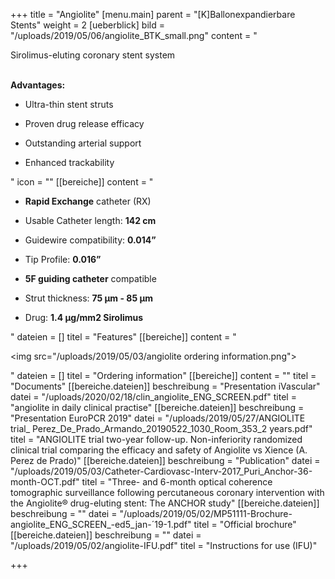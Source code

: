 +++
title = "Angiolite"
[menu.main]
parent = "[K]Ballonexpandierbare Stents"
weight = 2
[ueberblick]
bild = "/uploads/2019/05/06/angiolite_BTK_small.png"
content = "<p>Sirolimus-eluting coronary stent system</p><p></p><p><br><strong>Advantages:</strong></p><ul><li><p>Ultra-thin stent struts</p></li><li><p>Proven drug release efficacy</p></li><li><p>Outstanding arterial support</p></li><li><p>Enhanced trackability</p></li></ul>"
icon = ""
[[bereiche]]
content = "<ul><li><p><strong>Rapid Exchange</strong> catheter (RX)</p></li><li><p>Usable Catheter length: <strong>142 cm</strong></p></li><li><p>Guidewire compatibility: <strong>0.014”</strong></p></li><li><p>Tip Profile: <strong>0.016”</strong></p></li><li><p><strong>5F guiding catheter</strong> compatible</p></li><li><p>Strut thickness: <strong>75 μm - 85 μm</strong></p></li><li><p>Drug: <strong>1.4 μg/mm2 Sirolimus</strong></p></li></ul>"
dateien = []
titel = "Features"
[[bereiche]]
content = "<p><img src=\"/uploads/2019/05/03/angiolite ordering information.png\"></p>"
dateien = []
titel = "Ordering information"
[[bereiche]]
content = ""
titel = "Documents"
[[bereiche.dateien]]
beschreibung = "Presentation iVascular"
datei = "/uploads/2020/02/18/clin_angiolite_ENG_SCREEN.pdf"
titel = "angiolite in daily clinical practise"
[[bereiche.dateien]]
beschreibung = "Presentation EuroPCR 2019"
datei = "/uploads/2019/05/27/ANGIOLITE trial_ Perez_De_Prado_Armando_20190522_1030_Room_353_2 years.pdf"
titel = "ANGIOLITE trial two-year follow-up. Non-inferiority randomized clinical trial comparing the efficacy and safety of Angiolite vs Xience (A. Perez de Prado)"
[[bereiche.dateien]]
beschreibung = "Publication"
datei = "/uploads/2019/05/03/Catheter-Cardiovasc-Interv-2017_Puri_Anchor-36-month-OCT.pdf"
titel = "Three- and 6-month optical coherence tomographic surveillance following percutaneous coronary intervention with the Angiolite® drug-eluting stent: The ANCHOR study"
[[bereiche.dateien]]
beschreibung = ""
datei = "/uploads/2019/05/02/MP51111-Brochure-angiolite_ENG_SCREEN_-ed5_jan-´19-1.pdf"
titel = "Official brochure"
[[bereiche.dateien]]
beschreibung = ""
datei = "/uploads/2019/05/02/angiolite-IFU.pdf"
titel = "Instructions for use (IFU)"

+++
